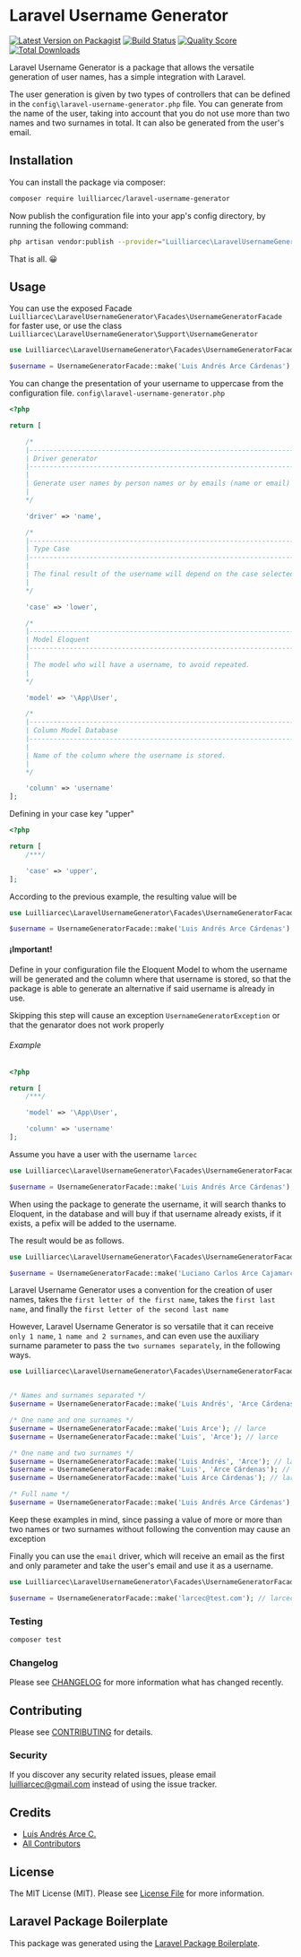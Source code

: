 # Laravel Username Generator

[![Latest Version on Packagist](https://img.shields.io/packagist/v/luilliarcec/laravel-username-generator.svg?style=flat-square)](https://packagist.org/packages/luilliarcec/laravel-username-generator)
[![Build Status](https://img.shields.io/travis/luilliarcec/laravel-username-generator/master.svg?style=flat-square)](https://travis-ci.org/luilliarcec/laravel-username-generator)
[![Quality Score](https://img.shields.io/scrutinizer/g/luilliarcec/laravel-username-generator.svg?style=flat-square)](https://scrutinizer-ci.com/g/luilliarcec/laravel-username-generator)
[![Total Downloads](https://img.shields.io/packagist/dt/luilliarcec/laravel-username-generator.svg?style=flat-square)](https://packagist.org/packages/luilliarcec/laravel-username-generator)

Laravel Username Generator is a package that allows the versatile generation of user names, 
has a simple integration with Laravel.

The user generation is given by two types of controllers that can be defined in the 
`config\laravel-username-generator.php` file. 
You can generate from the name of the user, taking into account that you do not use more than two names and 
two surnames in total. It can also be generated from the user's email.

## Installation

You can install the package via composer:

```bash
composer require luilliarcec/laravel-username-generator
```

Now publish the configuration file into your app's config directory, by running the following command:

```bash
php artisan vendor:publish --provider="Luilliarcec\LaravelUsernameGenerator\UsernameGeneratorServiceProvider"
```

That is all. 😀

## Usage

You can use the exposed Facade 
`Luilliarcec\LaravelUsernameGenerator\Facades\UsernameGeneratorFacade` for faster use, 
or use the class `Luilliarcec\LaravelUsernameGenerator\Support\UsernameGenerator`

```php
use Luilliarcec\LaravelUsernameGenerator\Facades\UsernameGeneratorFacade;

$username = UsernameGeneratorFacade::make('Luis Andrés Arce Cárdenas'); // larcec
```

You can change the presentation of your username to uppercase from the configuration file. 
`config\laravel-username-generator.php`

```php
<?php

return [

    /*
    |--------------------------------------------------------------------------
    | Driver generator
    |--------------------------------------------------------------------------
    |
    | Generate user names by person names or by emails (name or email)
    |
    */

    'driver' => 'name',

    /*
    |--------------------------------------------------------------------------
    | Type Case
    |--------------------------------------------------------------------------
    |
    | The final result of the username will depend on the case selected. (lower or upper)
    |
    */

    'case' => 'lower',

    /*
    |--------------------------------------------------------------------------
    | Model Eloquent
    |--------------------------------------------------------------------------
    |
    | The model who will have a username, to avoid repeated.
    |
    */

    'model' => '\App\User',

    /*
    |--------------------------------------------------------------------------
    | Column Model Database
    |--------------------------------------------------------------------------
    |
    | Name of the column where the username is stored.
    |
    */

    'column' => 'username'
];
```

Defining in your case key "upper"

```php
<?php

return [
    /***/

    'case' => 'upper',
];
```

According to the previous example, the resulting value will be

```php
use Luilliarcec\LaravelUsernameGenerator\Facades\UsernameGeneratorFacade;

$username = UsernameGeneratorFacade::make('Luis Andrés Arce Cárdenas'); // LARCEC
```

#### ¡Important!
Define in your configuration file the Eloquent Model to whom the username will be 
generated and the column where that username is stored, so that the package is able to 
generate an alternative if said username is already in use.

Skipping this step will cause an exception `UsernameGeneratorException` or that the genarator does not work properly

###### Example

```php
<?php

return [
    /***/

    'model' => '\App\User',

    'column' => 'username'
];
```

Assume you have a user with the username `larcec`

```php
use Luilliarcec\LaravelUsernameGenerator\Facades\UsernameGeneratorFacade;

$username = UsernameGeneratorFacade::make('Luis Andrés Arce Cárdenas'); // larcec
```

When using the package to generate the username, it will search thanks to Eloquent, 
in the database and will buy if that username already exists, if it exists, a pefix will be added to the username.

The result would be as follows.

```php
use Luilliarcec\LaravelUsernameGenerator\Facades\UsernameGeneratorFacade;

$username = UsernameGeneratorFacade::make('Luciano Carlos Arce Cajamarca'); // larcec1
```

Laravel Username Generator uses a convention for the creation of user names, takes the `first letter of the first name`, 
takes the `first last name`, and finally the `first letter of the second last name`

However, Laravel Username Generator is so versatile that it can receive `only 1 name`, `1 name and 2 surnames`, 
and can even use the auxiliary surname parameter to pass the `two surnames separately`, in the following ways.

```php
use Luilliarcec\LaravelUsernameGenerator\Facades\UsernameGeneratorFacade;


/* Names and surnames separated */
$username = UsernameGeneratorFacade::make('Luis Andrés', 'Arce Cárdenas'); // larcec

/* One name and one surnames */
$username = UsernameGeneratorFacade::make('Luis Arce'); // larce
$username = UsernameGeneratorFacade::make('Luis', 'Arce'); // larce

/* One name and two surnames */
$username = UsernameGeneratorFacade::make('Luis Andrés', 'Arce'); // larce
$username = UsernameGeneratorFacade::make('Luis', 'Arce Cárdenas'); // larcec
$username = UsernameGeneratorFacade::make('Luis Arce Cárdenas'); // larcec

/* Full name */
$username = UsernameGeneratorFacade::make('Luis Andrés Arce Cárdenas'); // larcec
```

Keep these examples in mind, since passing a value of more or more than two names or 
two surnames without following the convention may cause an exception

Finally you can use the `email` driver, which will receive an email as the first and only parameter 
and take the user's email and use it as a username.

```php
use Luilliarcec\LaravelUsernameGenerator\Facades\UsernameGeneratorFacade;

$username = UsernameGeneratorFacade::make('larcec@test.com'); // larcec
```

### Testing

``` bash
composer test
```

### Changelog

Please see [CHANGELOG](CHANGELOG.md) for more information what has changed recently.

## Contributing

Please see [CONTRIBUTING](CONTRIBUTING.md) for details.

### Security

If you discover any security related issues, please email luilliarcec@gmail.com instead of using the issue tracker.

## Credits

- [Luis Andrés Arce C.](https://github.com/luilliarcec)
- [All Contributors](../../contributors)

## License

The MIT License (MIT). Please see [License File](LICENSE.md) for more information.

## Laravel Package Boilerplate

This package was generated using the [Laravel Package Boilerplate](https://laravelpackageboilerplate.com).
